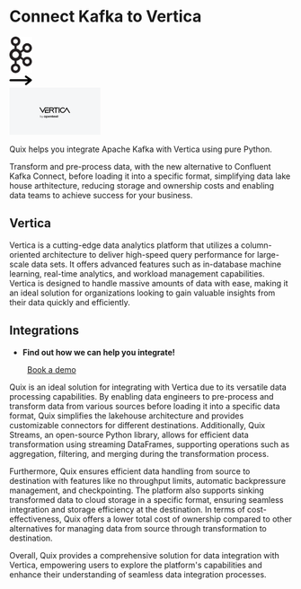 # Connect Kafka to Vertica

<div class="connect-images cards blog-grid-card" markdown>
<div>
<img src="../images/kafka_logo.png" width="40px" />
</div>
<div>
<img src="../images/arrow.svg" width="40px" />
</div>
<div>
<img src="./images/vertica_1.jpg" />
</div>
</div>

Quix helps you integrate Apache Kafka with Vertica using pure Python.

Transform and pre-process data, with the new alternative to Confluent Kafka Connect, before loading it into a specific format, simplifying data lake house arthitecture, reducing storage and ownership costs and enabling data teams to achieve success for your business.

## Vertica

Vertica is a cutting-edge data analytics platform that utilizes a column-oriented architecture to deliver high-speed query performance for large-scale data sets. It offers advanced features such as in-database machine learning, real-time analytics, and workload management capabilities. Vertica is designed to handle massive amounts of data with ease, making it an ideal solution for organizations looking to gain valuable insights from their data quickly and efficiently.

## Integrations

<div class="grid cards" markdown>

- __Find out how we can help you integrate!__

    <a class="md-button md-button--primary" href="https://share.hsforms.com/1iW0TmZzKQMChk0lxd_tGiw4yjw2?__hstc=175542013.2303933fbd746c0ac86d9ccbe9bc9100.1728383268831.1729603416735.1729620918855.31&__hssc=175542013.1.1729620918855&__hsfp=2132701734" target="_blank" style="margin:.5rem;">Book a demo</a>

</div>


Quix is an ideal solution for integrating with Vertica due to its versatile data processing capabilities. By enabling data engineers to pre-process and transform data from various sources before loading it into a specific data format, Quix simplifies the lakehouse architecture and provides customizable connectors for different destinations. Additionally, Quix Streams, an open-source Python library, allows for efficient data transformation using streaming DataFrames, supporting operations such as aggregation, filtering, and merging during the transformation process.

Furthermore, Quix ensures efficient data handling from source to destination with features like no throughput limits, automatic backpressure management, and checkpointing. The platform also supports sinking transformed data to cloud storage in a specific format, ensuring seamless integration and storage efficiency at the destination. In terms of cost-effectiveness, Quix offers a lower total cost of ownership compared to other alternatives for managing data from source through transformation to destination.

Overall, Quix provides a comprehensive solution for data integration with Vertica, empowering users to explore the platform's capabilities and enhance their understanding of seamless data integration processes.

